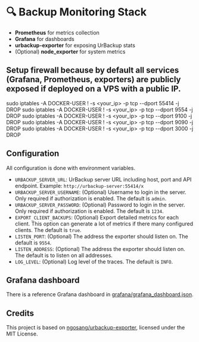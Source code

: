 # 🔍 Backup Monitoring Stack

- **Prometheus** for metrics collection
- **Grafana** for dashboards
- **urbackup-exporter** for exposing UrBackup stats
- (Optional) **node_exporter** for system metrics

## Setup firewall because by default all services (Grafana, Prometheus, exporters) are publicly exposed if deployed on a VPS with a public IP.

sudo iptables -A DOCKER-USER ! -s <your_ip> -p tcp --dport 55414 -j DROP
sudo iptables -A DOCKER-USER ! -s <your_ip> -p tcp --dport 9554 -j DROP
sudo iptables -A DOCKER-USER ! -s <your_ip> -p tcp --dport 9100 -j DROP
sudo iptables -A DOCKER-USER ! -s <your_ip> -p tcp --dport 9090 -j DROP
sudo iptables -A DOCKER-USER ! -s <your_ip> -p tcp --dport 3000 -j DROP

## Configuration

All configuration is done with environment variables.

- `URBACKUP_SERVER_URL`: UrBackup server URL including host, port and API endpoint. Example: `http://urbackup-server:55414/x`
- `URBACKUP_SERVER_USERNAME`: (Optional) Username to login in the server. Only required if authorization is enabled. The default is `admin`.
- `URBACKUP_SERVER_PASSWORD`: (Optional) Password to login in the server. Only required if authorization is enabled. The default is `1234`.
- `EXPORT_CLIENT_BACKUPS`: (Optional) Export detailed metrics for each client. This option can generate a lot of metrics if there many configured clients. The default is `true`.
- `LISTEN_PORT`: (Optional) The address the exporter should listen on. The default is `9554`.
- `LISTEN_ADDRESS`: (Optional) The address the exporter should listen on. The default is
   to listen on all addresses.
- `LOG_LEVEL`: (Optional) Log level of the traces. The default is `INFO`.

## Grafana dashboard

There is a reference Grafana dashboard in [grafana/grafana_dashboard.json](./grafana/grafana_dashboard.json).

## Credits

This project is based on [ngosang/urbackup-exporter](https://github.com/ngosang/urbackup-exporter), licensed under the MIT License.